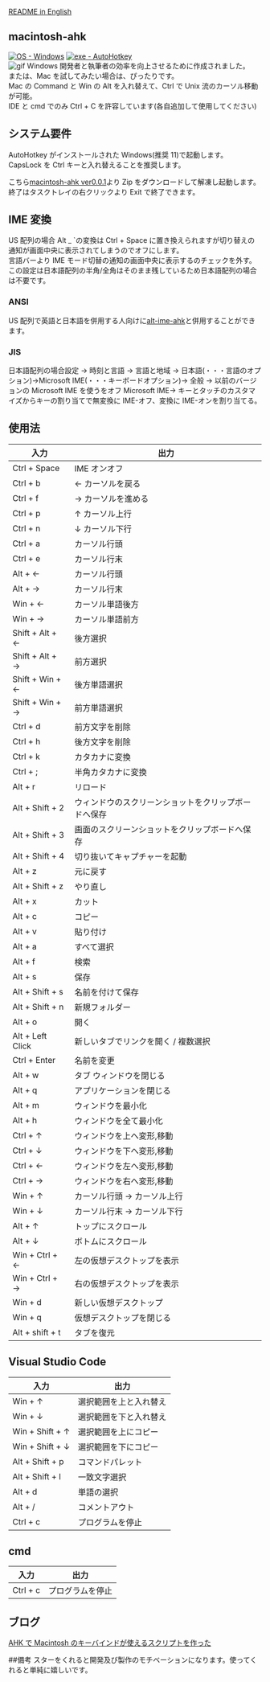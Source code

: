 [README in English](https://github.com/su-pull/macintosh-ahk/blob/main/README-en.md)

## macintosh-ahk

[![OS - Windows](https://img.shields.io/badge/OS-Windows-blue?logo=windows&logoColor=white)](https://www.microsoft.com/ "Go to Microsoft homepage") [![exe - AutoHotkey](https://img.shields.io/badge/exe-AutoHotkey-2ea44f)](https://www.autohotkey.com/ "Go to AutoHotkey")  
![gif](https://user-images.githubusercontent.com/75829584/213149046-0ca524f6-a918-4aa8-ae1c-2076f6129b35.gif)
Windows 開発者と執筆者の効率を向上させるために作成されました。  
または、Mac を試してみたい場合は、ぴったりです。  
Mac の Command と Win の Alt を入れ替えて、Ctrl で Unix 流のカーソル移動が可能。  
IDE と cmd でのみ Ctrl + C を許容しています(各自追加して使用してください)

## システム要件

AutoHotkey がインストールされた Windows(推奨 11)で起動します。  
CapsLock を Ctrl キーと入れ替えることを推奨します。

こちら[macintosh-ahk ver0.0.1](https://github.com/su-pull/macintosh-ahk/archive/refs/heads/main.zip)より Zip をダウンロードして解凍し起動します。  
終了はタスクトレイの右クリックより Exit で終了できます。

## IME 変換

US 配列の場合 Alt \_ `の変換は Ctrl + Space に置き換えられますが切り替えの通知が画面中央に表示されてしまうのでオフにします。  
言語バーより IME モード切替の通知の画面中央に表示するのチェックを外す。  
この設定は日本語配列の半角/全角はそのまま残しているため日本語配列の場合は不要です。

### ANSI

US 配列で英語と日本語を併用する人向けに[alt-ime-ahk](https://github.com/karakaram/alt-ime-ahk)と併用することができます。

### JIS

日本語配列の場合設定 → 時刻と言語 → 言語と地域 → 日本語(・・・言語のオプション)→Microsoft IME(・・・キーボードオプション)→ 全般 → 以前のバージョンの Microsoft IME を使うをオフ
Microsoft IME→ キーとタッチのカスタマイズからキーの割り当てで無変換に IME-オフ、変換に IME-オンを割り当てる。

## 使用法

| 入力             | 出力                                                 |
| ---------------- | ---------------------------------------------------- |
| Ctrl + Space     | IME オンオフ                                         |
| Ctrl + b         | ← カーソルを戻る                                     |
| Ctrl + f         | → カーソルを進める                                   |
| Ctrl + p         | ↑ カーソル上行                                       |
| Ctrl + n         | ↓ カーソル下行                                       |
| Ctrl + a         | カーソル行頭                                         |
| Ctrl + e         | カーソル行末                                         |
| Alt + ←          | カーソル行頭                                         |
| Alt + →          | カーソル行末                                         |
| Win + ←          | カーソル単語後方                                     |
| Win + →          | カーソル単語前方                                     |
| Shift + Alt + ←  | 後方選択                                             |
| Shift + Alt + →  | 前方選択                                             |
| Shift + Win + ←  | 後方単語選択                                         |
| Shift + Win + →  | 前方単語選択                                         |
| Ctrl + d         | 前方文字を削除                                       |
| Ctrl + h         | 後方文字を削除                                       |
| Ctrl + k         | カタカナに変換                                       |
| Ctrl + ;         | 半角カタカナに変換                                   |
| Alt + r          | リロード                                             |
| Alt + Shift + 2  | ウィンドウのスクリーンショットをクリップボードへ保存 |
| Alt + Shift + 3  | 画面のスクリーンショットをクリップボードへ保存       |
| Alt + Shift + 4  | 切り抜いてキャプチャーを起動                         |
| Alt + z          | 元に戻す                                             |
| Alt + Shift + z  | やり直し                                             |
| Alt + x          | カット                                               |
| Alt + c          | コピー                                               |
| Alt + v          | 貼り付け                                             |
| Alt + a          | すべて選択                                           |
| Alt + f          | 検索                                                 |
| Alt + s          | 保存                                                 |
| Alt + Shift + s  | 名前を付けて保存                                     |
| Alt + Shift + n  | 新規フォルダー                                       |
| Alt + o          | 開く                                                 |
| Alt + Left Click | 新しいタブでリンクを開く / 複数選択                  |
| Ctrl + Enter     | 名前を変更                                           |
| Alt + w          | タブ ウィンドウを閉じる                              |
| Alt + q          | アプリケーションを閉じる                             |
| Alt + m          | ウィンドウを最小化                                   |
| Alt + h          | ウィンドウを全て最小化                               |
| Ctrl + ↑         | ウィンドウを上へ変形,移動                            |
| Ctrl + ↓         | ウィンドウを下へ変形,移動                            |
| Ctrl + ←         | ウィンドウを左へ変形,移動                            |
| Ctrl + →         | ウィンドウを右へ変形,移動                            |
| Win + ↑          | カーソル行頭 → カーソル上行                          |
| Win + ↓          | カーソル行末 → カーソル下行                          |
| Alt + ↑          | トップにスクロール                                   |
| Alt + ↓          | ボトムにスクロール                                   |
| Win + Ctrl + ←   | 左の仮想デスクトップを表示                           |
| Win + Ctrl + →   | 右の仮想デスクトップを表示                           |
| Win + d          | 新しい仮想デスクトップ                               |
| Win + q          | 仮想デスクトップを閉じる                             |
| Alt + shift + t  | タブを復元                                           |

## Visual Studio Code

| 入力            | 出力                   |
| --------------- | ---------------------- |
| Win + ↑         | 選択範囲を上と入れ替え |
| Win + ↓         | 選択範囲を下と入れ替え |
| Win + Shift + ↑ | 選択範囲を上にコピー   |
| Win + Shift + ↓ | 選択範囲を下にコピー   |
| Alt + Shift + p | コマンドパレット       |
| Alt + Shift + l | 一致文字選択           |
| Alt + d         | 単語の選択             |
| Alt + /         | コメントアウト         |
| Ctrl + c        | プログラムを停止       |

## cmd

| 入力     | 出力             |
| -------- | ---------------- |
| Ctrl + c | プログラムを停止 |

## ブログ

[AHK で Macintosh のキーバインドが使えるスクリプトを作った](https://sou-web.net/docs/url/2023-01-14)

##備考
スターをくれると開発及び製作のモチベーションになります。使ってくれると単純に嬉しいです。
